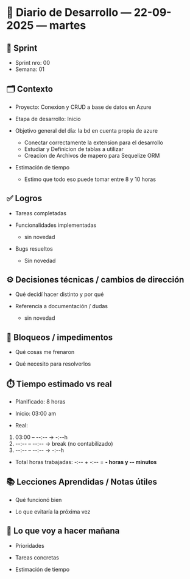 # 📓 Diario de Desarrollo — 22-09-2025 — martes

## 🏃 Sprint
- Sprint nro: 00
- Semana: 01

## 🗂️ Contexto
- Proyecto: Conexion y CRUD a base de datos en Azure 
- Etapa de desarrollo: Inicio
- Objetivo general del día: 
la bd en cuenta propia de azure

  * Conectar correctamente la extension para el desarrollo
  * Estudiar y Definicion de tablas a utilizar 
  * Creacion de Archivos de mapero para Sequelize ORM

- Estimación de tiempo
  * Estimo que todo eso puede tomar entre 8 y 10 horas


## ✅ Logros
- Tareas completadas  


- Funcionalidades implementadas
  * sin novedad

- Bugs resueltos
  * Sin novedad

## ⚙️ Decisiones técnicas / cambios de dirección
- Qué decidí hacer distinto y por qué


- Referencia a documentación / dudas
  * sin novedad

## 🚧 Bloqueos / impedimentos
- Qué cosas me frenaron

- Qué necesito para resolverlos

  

## ⏱️ Tiempo estimado vs real

 - Planificado: 8 horas

 - Inicio: 03:00 am

 - Real:

  1. 03:00 – --:-- → -:--h
  2. --:-- – --:-- → break (no contabilizado)
  3. --:-- – --:-- → -:--h

 - Total horas trabajadas: -:-- + -:--  = **- horas y -- minutos**

## 📚 Lecciones Aprendidas / Notas útiles
- Qué funcionó bien

- Lo que evitaría la próxima vez


## 🔮 Lo que voy a hacer mañana
- Prioridades

- Tareas concretas

- Estimación de tiempo

